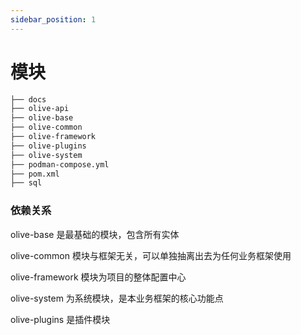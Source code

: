 ```yaml
---
sidebar_position: 1
---
```


# 模块

```bash
├── docs
├── olive-api
├── olive-base
├── olive-common
├── olive-framework
├── olive-plugins
├── olive-system
├── podman-compose.yml
├── pom.xml
├── sql
```

### 依赖关系

olive-base 是最基础的模块，包含所有实体

olive-common 模块与框架无关，可以单独抽离出去为任何业务框架使用

olive-framework 模块为项目的整体配置中心

olive-system 为系统模块，是本业务框架的核心功能点

olive-plugins 是插件模块

